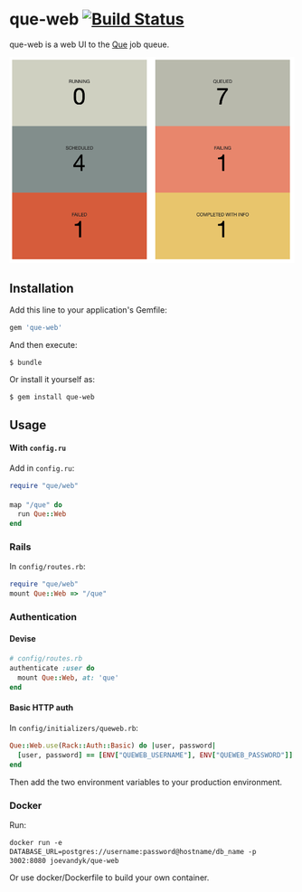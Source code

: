 # que-web [![Build Status](https://travis-ci.org/statianzo/que-web.svg?branch=master)](https://travis-ci.org/statianzo/que-web)

que-web is a web UI to the [Que](https://github.com/chanks/que) job queue.

![Que Web](https://raw.githubusercontent.com/statianzo/que-web/master/doc/queweb.png)

## Installation

Add this line to your application's Gemfile:

```ruby
gem 'que-web'
```

And then execute:

    $ bundle

Or install it yourself as:

    $ gem install que-web

## Usage

#### With `config.ru`

Add in `config.ru`:

```ruby
require "que/web"

map "/que" do
  run Que::Web
end
```

### Rails

In `config/routes.rb`:

```ruby
require "que/web"
mount Que::Web => "/que"
```

### Authentication

#### Devise
```ruby
# config/routes.rb
authenticate :user do
  mount Que::Web, at: 'que'
end
```

#### Basic HTTP auth

In `config/initializers/queweb.rb`:
```ruby
Que::Web.use(Rack::Auth::Basic) do |user, password|
  [user, password] == [ENV["QUEWEB_USERNAME"], ENV["QUEWEB_PASSWORD"]]
end
```
Then add the two environment variables to your production environment.

### Docker

Run:
```
docker run -e DATABASE_URL=postgres://username:password@hostname/db_name -p 3002:8080 joevandyk/que-web
```
Or use docker/Dockerfile to build your own container.
